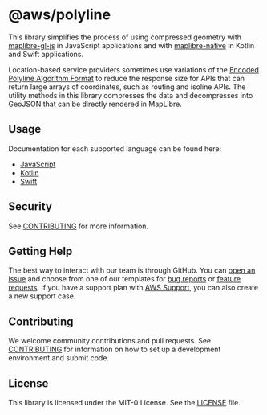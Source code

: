 # @aws/polyline

This library simplifies the process of using compressed geometry with [maplibre-gl-js](https://github.com/maplibre/maplibre-gl-js) in JavaScript applications 
and with [maplibre-native](https://github.com/maplibre/maplibre-native) in Kotlin and Swift applications.

Location-based service providers sometimes use variations of the [Encoded Polyline Algorithm Format](https://developers.google.com/maps/documentation/utilities/polylinealgorithm)
to reduce the response size for APIs that can return large arrays of coordinates, such as routing and isoline APIs.
The utility methods in this library compresses the data and decompresses into GeoJSON that can be directly rendered in MapLibre.

## Usage

Documentation for each supported language can be found here:
* [JavaScript](./javascript/README.md)
* [Kotlin](./kotlin/README.md)
* [Swift](./swift/README.md)

## Security

See [CONTRIBUTING](CONTRIBUTING.md#security-issue-notifications) for more information.

## Getting Help

The best way to interact with our team is through GitHub.
You can [open an issue](https://github.com/aws-geospatial/polyline/issues/new/choose) and choose from one of our templates for
[bug reports](https://github.com/aws-geospatial/polyline/issues/new?assignees=&labels=bug%2C+needs-triage&template=---bug-report.md&title=) or
[feature requests](https://github.com/aws-geospatial/polyline/issues/new?assignees=&labels=feature-request&template=---feature-request.md&title=).
If you have a support plan with [AWS Support](https://aws.amazon.com/premiumsupport/), you can also create a new support case.

## Contributing

We welcome community contributions and pull requests. See [CONTRIBUTING](CONTRIBUTING.md) for information on how to set up a development environment and submit code.

## License

This library is licensed under the MIT-0 License. See the [LICENSE](LICENSE) file.
